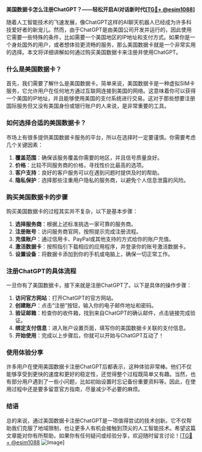 **美国数据卡怎么注册ChatGPT？——轻松开启AI对话新时代[[TG💪+ @esim1088](https://t.me/s/esim1088)]**

随着人工智能技术的飞速发展，像ChatGPT这样的AI聊天机器人已经成为许多科技爱好者的新宠儿。然而，由于ChatGPT是由美国公司开发并运行的，因此使用它需要一些特殊的条件，比如需要一个美国地区的IP地址和支付方式。如果你是一个身处国外的用户，或者想体验更流畅的服务，那么美国数据卡就是一个非常实用的选择。本文将详细讲解如何通过购买美国数据卡来注册并使用ChatGPT。

### 什么是美国数据卡？

首先，我们需要了解什么是美国数据卡。简单来说，美国数据卡是一种虚拟SIM卡服务，它允许用户在任何地方通过互联网连接到美国的网络。这意味着你可以获得一个美国的IP地址，并且能够使用美国的支付系统进行交易。这对于那些想要注册国际服务但又没有美国身份或银行账户的人来说，是非常重要的工具。

### 如何选择合适的美国数据卡？

市场上有很多提供美国数据卡服务的平台，所以在选择时一定要谨慎。你需要考虑几个关键因素：

1. **覆盖范围**：确保该服务覆盖你需要的地区，并且信号质量良好。
2. **价格**：比较不同服务商的价格，寻找性价比最高的选项。
3. **客户支持**：良好的客户服务可以在遇到问题时提供及时的帮助。
4. **隐私保护**：选择那些注重用户隐私的服务商，以避免个人信息泄露的风险。

### 购买美国数据卡的步骤

购买美国数据卡的过程其实并不复杂，以下是基本步骤：

1. **选择服务商**：根据上述标准挑选一家可靠的服务商。
2. **注册账号**：访问服务商官网，按照提示完成注册流程。
3. **充值账户**：通过信用卡、PayPal或其他支持的方式给你的账户充值。
4. **激活数据卡**：按照指引下载相应的应用程序，并登录你的账号激活数据卡。
5. **设置设备**：将数据卡添加到你的手机或电脑上，确保一切正常工作。

### 注册ChatGPT的具体流程

一旦你有了美国数据卡，接下来就是注册ChatGPT了。以下是具体的操作步骤：

1. **访问官方网站**：打开ChatGPT的官方网站。
2. **创建账户**：点击“注册”按钮，输入你的电子邮件地址和密码。
3. **验证邮箱**：检查你的收件箱，找到来自ChatGPT的确认邮件，点击链接完成验证。
4. **绑定支付信息**：进入账户设置页面，填写你的美国数据卡关联的支付信息。
5. **开始使用**：完成以上步骤后，你就可以开始与ChatGPT互动了！

### 使用体验分享

许多用户在使用美国数据卡注册ChatGPT后都表示，这种体验非常棒。他们不仅能够享受到更快的速度和更好的稳定性，还觉得整个过程既简单又有趣。当然，也有部分用户遇到了一些小问题，比如初始设置时忘记备份重要资料等。因此，在使用过程中还是要多留意官方指南，尽量减少不必要的麻烦。

### 结语

总的来说，通过美国数据卡注册ChatGPT是一项值得尝试的技术创新。它不仅帮助我们克服了地域限制，也让更多人有机会接触到顶尖的人工智能技术。希望这篇文章能对你有所帮助，如果你有任何疑问或经验分享，欢迎随时留言讨论！[[TG💪+ @esim1088](https://t.me/s/esim1088) ![Image](https://i.postimg.cc/4NQfJmqS/Snipaste-2025-05-13-00-14-12.png)]